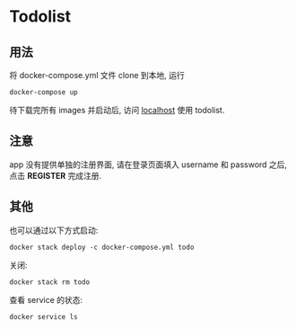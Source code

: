 # Todolist

## 用法

将 docker-compose.yml 文件 clone 到本地, 运行
```
docker-compose up
```
待下载完所有 images 并启动后, 访问 [localhost](http://localhost) 使用 todolist.

## 注意

app 没有提供单独的注册界面, 请在登录页面填入 username 和 password 之后, 点击 **REGISTER** 完成注册.

## 其他

也可以通过以下方式启动:
```
docker stack deploy -c docker-compose.yml todo
```

关闭:
```
docker stack rm todo
```

查看 service 的状态:
```
docker service ls
```
